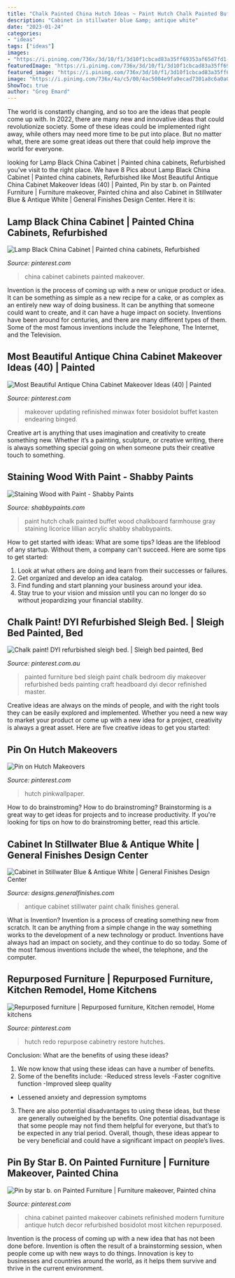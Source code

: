 ```yaml
---
title: "Chalk Painted China Hutch Ideas ~ Paint Hutch Chalk Painted Buffet Wood Chalkboard Farmhouse Gray Staining Licorice Lillian Acrylic Shabby Shabbypaints"
description: "Cabinet in stillwater blue &amp; antique white"
date: "2023-01-24"
categories:
- "ideas"
tags: ["ideas"]
images:
- "https://i.pinimg.com/736x/3d/10/f1/3d10f1cbcad83a35ff69353af65d7fd1--hutch-ideas-pink-wallpaper.jpg"
featuredImage: "https://i.pinimg.com/736x/3d/10/f1/3d10f1cbcad83a35ff69353af65d7fd1--hutch-ideas-pink-wallpaper.jpg"
featured_image: "https://i.pinimg.com/736x/3d/10/f1/3d10f1cbcad83a35ff69353af65d7fd1--hutch-ideas-pink-wallpaper.jpg"
image: "https://i.pinimg.com/736x/4a/c5/00/4ac5004e9fa9ecad7301a8c6a0a04056.jpg"
ShowToc: true
author: "Greg Emard"
---
```



The world is constantly changing, and so too are the ideas that people come up with. In 2022, there are many new and innovative ideas that could revolutionize society. Some of these ideas could be implemented right away, while others may need more time to be put into place. But no matter what, there are some great ideas out there that could help improve the world for everyone.

	

		
looking for Lamp Black China Cabinet | Painted china cabinets, Refurbished you've visit to the right place. We have 8 Pics about Lamp Black China Cabinet | Painted china cabinets, Refurbished like Most Beautiful Antique China Cabinet Makeover Ideas (40) | Painted, Pin by star b. on Painted Furniture | Furniture makeover, Painted china and also Cabinet in Stillwater Blue &amp; Antique White | General Finishes Design Center. Here it is:
		
    
## Lamp Black China Cabinet | Painted China Cabinets, Refurbished

<img loading=lazy src="https://i.pinimg.com/736x/8f/30/9f/8f309f6fa97f659ec69ee333e7481159.jpg" onerror="this.onerror=null;this.src='https://tse2.mm.bing.net/th?id=OIP.WUxH3x72eBpUDHrrxH-q8AHaKL&amp;pid=15.1';" alt="Lamp Black China Cabinet | Painted china cabinets, Refurbished">

_Source: pinterest.com_

>china cabinet cabinets painted makeover. 

	

Invention is the process of coming up with a new or unique product or idea. It can be something as simple as a new recipe for a cake, or as complex as an entirely new way of doing business. It can be anything that someone could want to create, and it can have a huge impact on society. Inventions have been around for centuries, and there are many different types of them. Some of the most famous inventions include the Telephone, The Internet, and the Television.

    
## Most Beautiful Antique China Cabinet Makeover Ideas (40) | Painted

<img loading=lazy src="https://i.pinimg.com/originals/9e/1d/4f/9e1d4f5d72902b10115b2cdcb4e0281a.jpg" onerror="this.onerror=null;this.src='https://tse1.mm.bing.net/th?id=OIP.dtiUzXYS4ccuYNdT5hisUAHaLC&amp;pid=15.1';" alt="Most Beautiful Antique China Cabinet Makeover Ideas (40) | Painted">

_Source: pinterest.com_

>makeover updating refinished minwax foter bosidolot buffet kasten endearing binged. 

	

Creative art is anything that uses imagination and creativity to create something new. Whether it’s a painting, sculpture, or creative writing, there is always something special going on when someone puts their creative touch to something.

    
## Staining Wood With Paint - Shabby Paints

<img loading=lazy src="https://shabbypaints.com/wp-content/uploads/2016/03/DSC_0001-1-683x1024.jpg" onerror="this.onerror=null;this.src='https://tse1.mm.bing.net/th?id=OIP.B7rOsbwvZTCQoQVz2ytVGgHaLG&amp;pid=15.1';" alt="Staining Wood with Paint - Shabby Paints">

_Source: shabbypaints.com_

>paint hutch chalk painted buffet wood chalkboard farmhouse gray staining licorice lillian acrylic shabby shabbypaints. 

	

How to get started with ideas: What are some tips?
Ideas are the lifeblood of any startup. Without them, a company can't succeed. Here are some tips to get started:
1. Look at what others are doing and learn from their successes or failures.
2. Get organized and develop an idea catalog. 
3. Find funding and start planning your business around your idea.  
4. Stay true to your vision and mission until you can no longer do so without jeopardizing your financial stability.

    
## Chalk Paint! DYI Refurbished Sleigh Bed. | Sleigh Bed Painted, Bed

<img loading=lazy src="https://i.pinimg.com/736x/98/80/46/9880462f3fffd6ed0ec3698b2b63e287--bedroom-furniture-painted-furniture.jpg" onerror="this.onerror=null;this.src='https://tse3.mm.bing.net/th?id=OIP.5jBylnF3l7jUhWlLxM5RgAHaHa&amp;pid=15.1';" alt="Chalk paint! DYI refurbished sleigh bed. | Sleigh bed painted, Bed">

_Source: pinterest.com.au_

>painted furniture bed sleigh paint chalk bedroom diy makeover refurbished beds painting craft headboard dyi decor refinished master. 

	

Creative ideas are always on the minds of people, and with the right tools they can be easily explored and implemented. Whether you need a new way to market your product or come up with a new idea for a project, creativity is always a great asset. Here are five creative ideas to get you started:

    
## Pin On Hutch Makeovers

<img loading=lazy src="https://i.pinimg.com/736x/3d/10/f1/3d10f1cbcad83a35ff69353af65d7fd1--hutch-ideas-pink-wallpaper.jpg" onerror="this.onerror=null;this.src='https://tse2.mm.bing.net/th?id=OIP.Z6B2yUF9--hqhQiMlum9YwHaJ4&amp;pid=15.1';" alt="Pin on Hutch Makeovers">

_Source: pinterest.com_

>hutch pinkwallpaper. 

	

How to do brainstroming?
How to do brainstroming? Brainstorming is a great way to get ideas for projects and to increase productivity. If you're looking for tips on how to do brainstroming better, read this article.

    
## Cabinet In Stillwater Blue &amp; Antique White | General Finishes Design Center

<img loading=lazy src="https://designs.generalfinishes.com/sites/default/files/styles/post_main_image/public/post-images/scd-blue-chalk-style-paint-mikayla-20171017-by-michelle-cabinet-stillwater-blue-chalk-style-paint-antique-white-milk-paint-01-general-finishes.jpg?itok=4j9IpdkK" onerror="this.onerror=null;this.src='https://tse1.mm.bing.net/th?id=OIP.j8lb4EvUBxtHTxWfcYqcRwHaLu&amp;pid=15.1';" alt="Cabinet in Stillwater Blue &amp; Antique White | General Finishes Design Center">

_Source: designs.generalfinishes.com_

>antique cabinet stillwater paint chalk finishes general. 

	

What is Invention?
Invention is a process of creating something new from scratch. It can be anything from a simple change in the way something works to the development of a new technology or product. Inventions have always had an impact on society, and they continue to do so today. Some of the most famous inventions include the wheel, the telephone, and the computer.

    
## Repurposed Furniture | Repurposed Furniture, Kitchen Remodel, Home Kitchens

<img loading=lazy src="https://i.pinimg.com/736x/4a/c5/00/4ac5004e9fa9ecad7301a8c6a0a04056.jpg" onerror="this.onerror=null;this.src='https://tse4.mm.bing.net/th?id=OIP.KJLXj_OFsB09zfP1WQzQQgHaJ4&amp;pid=15.1';" alt="Repurposed furniture | Repurposed furniture, Kitchen remodel, Home kitchens">

_Source: pinterest.com_

>hutch redo repurpose cabinetry restore hutches. 

	

Conclusion: What are the benefits of using these ideas?
1. We now know that using these ideas can have a number of benefits.
2. Some of the benefits include: 
-Reduced stress levels 
-Faster cognitive function 
-Improved sleep quality 
- Lessened anxiety and depression symptoms 
3. There are also potential disadvantages to using these ideas, but these are generally outweighed by the benefits. One potential disadvantage is that some people may not find them helpful for everyone, but that’s to be expected in any trial period. Overall, though, these ideas appear to be very beneficial and could have a significant impact on people’s lives.

    
## Pin By Star B. On Painted Furniture | Furniture Makeover, Painted China

<img loading=lazy src="https://i.pinimg.com/originals/80/e2/24/80e22493702e519e2d3167ead22c021b.jpg" onerror="this.onerror=null;this.src='https://tse4.mm.bing.net/th?id=OIP.Viyd4tOVFBo_OdW56xPm4QHaJ4&amp;pid=15.1';" alt="Pin by star b. on Painted Furniture | Furniture makeover, Painted china">

_Source: pinterest.com_

>china cabinet painted makeover cabinets refinished modern furniture antique hutch decor refurbished bosidolot most kitchen repurposed. 

	

Invention is the process of coming up with a new idea that has not been done before. Invention is often the result of a brainstorming session, when people come up with new ways to do things. Innovation is key to businesses and countries around the world, as it helps them survive and thrive in the current environment.

